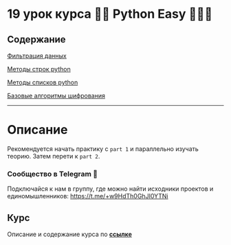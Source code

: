# 19 урок курса 👩‍💻 Python Easy 👨🏻‍💻

## Содержание

[Фильтрация данных](theory/01-01-filtering.md)

[Методы строк python](https://github.com/Codynodycom/python-easy-m1-l4/blob/main/theory/02-list-of-methods.md)

[Методы списков python](theory/01-02-list-methods.md)

[Базовые алгоритмы шифрования](theory/02-01-encryption.md)

<hr>

# Описание

Рекомендуется начать практику с `part 1` и параллельно изучать теорию. Затем  перети к `part 2`.

### Сообщество в Telegram 👾

Подключайся к нам в группу, где можно найти исходники проектов и единомышленников: https://t.me/+w9HdTh0GhJI0YTNi

## Курс

Описание и содержание курса по **[ссылке](https://github.com/Codynodycom/python-easy-course)**
